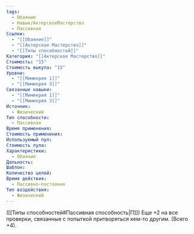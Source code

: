 ```yaml
---
tags:
  - Обаяние
  - Навык/АктерскоеМастерство
  - Пассивная
Ссылки:
  - "[[Обаяние]]"
  - "[[Актерское Мастерство]]"
  - "[[Типы способностей]]"
Категория: "[[Актерское Мастерство]]"
Стоимость: "15"
Стоимость выкупа: "15"
Уровни:
  - "[[Мимикрия 1]]"
  - "[[Мимикрия 3]]"
Связанные навыки:
  - "[[Мимикрия 1]]"
  - "[[Мимикрия 3]]"
Источник:
  - Физический
Тип способности:
  - Пассивная
Время применения: 
Стоимость применения: 
Используемый пул: 
Стоимость пула: 
Характеристики:
  - Обаяние
Дальность: 
Шаблон: 
Количество целей: 
Время действия:
  - Пассивно-постоянно
Тип воздействия:
  - Физический
---
```

([[Типы способностей#Пассивная способность|П]]) Еще +2 на все проверки, связанные с попыткой притворяться кем-то другим. (Всего +4).